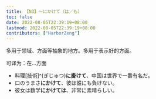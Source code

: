 ```yaml
---
title: 【N3】～にかけて（は／も）
toc: false
date: 2022-08-05T22:39:19+08:00
lastmod: 2022-08-05T22:39:19+08:00
contributors: ["HarborZeng"]
---
```



 多用于领域、方面等抽象的地方。多用于表示好的方面。

 可译为：在...方面

 - 料理[技術]^(ぎじゅつ)**に掛けて**、中国は世界で一番有名だ。
 - 口のうまさ**にかけて**、彼は誰にも負けない。
 - 彼女は数学**にかけては**、非常に素晴らしい。

